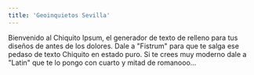 ```yaml
---
title: 'Geoinquietos Sevilla'
---
```


Bienvenido al Chiquito Ipsum, el generador de texto de relleno para tus diseños de antes de los dolores.
Dale a "Fistrum" para que te salga ese pedaso de texto Chiquito en estado puro. Si te crees muy moderno dale a "Latin" que te lo pongo con cuarto y mitad de romanooo...
